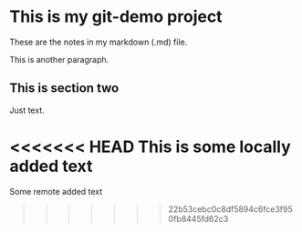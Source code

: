 # This is my git-demo project

These are the notes in my markdown (.md) file.

This is another paragraph.

## This is section two

Just text.

<<<<<<< HEAD
This is some locally added text
=======
Some remote added text
>>>>>>> 22b53cebc0c8df5894c6fce3f950fb8445fd62c3
